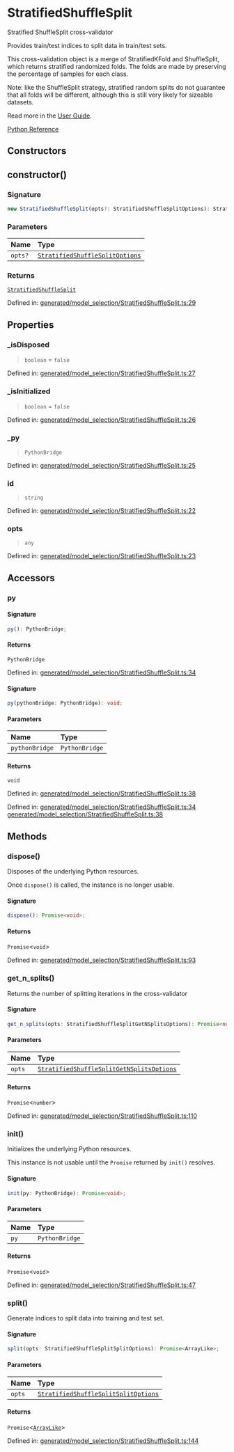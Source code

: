# StratifiedShuffleSplit

Stratified ShuffleSplit cross-validator

Provides train/test indices to split data in train/test sets.

This cross-validation object is a merge of StratifiedKFold and ShuffleSplit, which returns stratified randomized folds. The folds are made by preserving the percentage of samples for each class.

Note: like the ShuffleSplit strategy, stratified random splits do not guarantee that all folds will be different, although this is still very likely for sizeable datasets.

Read more in the [User Guide](../cross_validation.html#stratified-shuffle-split).

[Python Reference](https://scikit-learn.org/stable/modules/generated/sklearn.model_selection.StratifiedShuffleSplit.html)

## Constructors

## constructor()

### Signature

```ts
new StratifiedShuffleSplit(opts?: StratifiedShuffleSplitOptions): StratifiedShuffleSplit;
```

### Parameters

| Name | Type |
| :------ | :------ |
| `opts?` | [`StratifiedShuffleSplitOptions`](../interfaces/StratifiedShuffleSplitOptions.md) |

### Returns

[`StratifiedShuffleSplit`](StratifiedShuffleSplit.md)

Defined in:  [generated/model\_selection/StratifiedShuffleSplit.ts:29](https://github.com/transitive-bullshit/scikit-learn-ts/blob/b59c1ff/packages/sklearn/src/generated/model_selection/StratifiedShuffleSplit.ts#L29)

## Properties

### \_isDisposed

> `boolean`  = `false`

Defined in:  [generated/model\_selection/StratifiedShuffleSplit.ts:27](https://github.com/transitive-bullshit/scikit-learn-ts/blob/b59c1ff/packages/sklearn/src/generated/model_selection/StratifiedShuffleSplit.ts#L27)

### \_isInitialized

> `boolean`  = `false`

Defined in:  [generated/model\_selection/StratifiedShuffleSplit.ts:26](https://github.com/transitive-bullshit/scikit-learn-ts/blob/b59c1ff/packages/sklearn/src/generated/model_selection/StratifiedShuffleSplit.ts#L26)

### \_py

> `PythonBridge`

Defined in:  [generated/model\_selection/StratifiedShuffleSplit.ts:25](https://github.com/transitive-bullshit/scikit-learn-ts/blob/b59c1ff/packages/sklearn/src/generated/model_selection/StratifiedShuffleSplit.ts#L25)

### id

> `string`

Defined in:  [generated/model\_selection/StratifiedShuffleSplit.ts:22](https://github.com/transitive-bullshit/scikit-learn-ts/blob/b59c1ff/packages/sklearn/src/generated/model_selection/StratifiedShuffleSplit.ts#L22)

### opts

> `any`

Defined in:  [generated/model\_selection/StratifiedShuffleSplit.ts:23](https://github.com/transitive-bullshit/scikit-learn-ts/blob/b59c1ff/packages/sklearn/src/generated/model_selection/StratifiedShuffleSplit.ts#L23)

## Accessors

### py

#### Signature

```ts
py(): PythonBridge;
```

#### Returns

`PythonBridge`

Defined in:  [generated/model\_selection/StratifiedShuffleSplit.ts:34](https://github.com/transitive-bullshit/scikit-learn-ts/blob/b59c1ff/packages/sklearn/src/generated/model_selection/StratifiedShuffleSplit.ts#L34)

#### Signature

```ts
py(pythonBridge: PythonBridge): void;
```

#### Parameters

| Name | Type |
| :------ | :------ |
| `pythonBridge` | `PythonBridge` |

#### Returns

`void`

Defined in:  [generated/model\_selection/StratifiedShuffleSplit.ts:38](https://github.com/transitive-bullshit/scikit-learn-ts/blob/b59c1ff/packages/sklearn/src/generated/model_selection/StratifiedShuffleSplit.ts#L38)

Defined in:  [generated/model\_selection/StratifiedShuffleSplit.ts:34](https://github.com/transitive-bullshit/scikit-learn-ts/blob/b59c1ff/packages/sklearn/src/generated/model_selection/StratifiedShuffleSplit.ts#L34) [generated/model\_selection/StratifiedShuffleSplit.ts:38](https://github.com/transitive-bullshit/scikit-learn-ts/blob/b59c1ff/packages/sklearn/src/generated/model_selection/StratifiedShuffleSplit.ts#L38)

## Methods

### dispose()

Disposes of the underlying Python resources.

Once `dispose()` is called, the instance is no longer usable.

#### Signature

```ts
dispose(): Promise<void>;
```

#### Returns

`Promise`\<`void`\>

Defined in:  [generated/model\_selection/StratifiedShuffleSplit.ts:93](https://github.com/transitive-bullshit/scikit-learn-ts/blob/b59c1ff/packages/sklearn/src/generated/model_selection/StratifiedShuffleSplit.ts#L93)

### get\_n\_splits()

Returns the number of splitting iterations in the cross-validator

#### Signature

```ts
get_n_splits(opts: StratifiedShuffleSplitGetNSplitsOptions): Promise<number>;
```

#### Parameters

| Name | Type |
| :------ | :------ |
| `opts` | [`StratifiedShuffleSplitGetNSplitsOptions`](../interfaces/StratifiedShuffleSplitGetNSplitsOptions.md) |

#### Returns

`Promise`\<`number`\>

Defined in:  [generated/model\_selection/StratifiedShuffleSplit.ts:110](https://github.com/transitive-bullshit/scikit-learn-ts/blob/b59c1ff/packages/sklearn/src/generated/model_selection/StratifiedShuffleSplit.ts#L110)

### init()

Initializes the underlying Python resources.

This instance is not usable until the `Promise` returned by `init()` resolves.

#### Signature

```ts
init(py: PythonBridge): Promise<void>;
```

#### Parameters

| Name | Type |
| :------ | :------ |
| `py` | `PythonBridge` |

#### Returns

`Promise`\<`void`\>

Defined in:  [generated/model\_selection/StratifiedShuffleSplit.ts:47](https://github.com/transitive-bullshit/scikit-learn-ts/blob/b59c1ff/packages/sklearn/src/generated/model_selection/StratifiedShuffleSplit.ts#L47)

### split()

Generate indices to split data into training and test set.

#### Signature

```ts
split(opts: StratifiedShuffleSplitSplitOptions): Promise<ArrayLike>;
```

#### Parameters

| Name | Type |
| :------ | :------ |
| `opts` | [`StratifiedShuffleSplitSplitOptions`](../interfaces/StratifiedShuffleSplitSplitOptions.md) |

#### Returns

`Promise`\<[`ArrayLike`](../types/ArrayLike.md)\>

Defined in:  [generated/model\_selection/StratifiedShuffleSplit.ts:144](https://github.com/transitive-bullshit/scikit-learn-ts/blob/b59c1ff/packages/sklearn/src/generated/model_selection/StratifiedShuffleSplit.ts#L144)
